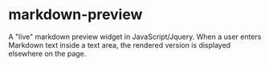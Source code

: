 # markdown-preview
A "live" markdown preview widget in JavaScript/Jquery. When a user enters Markdown text inside a text area, the rendered version is displayed elsewhere on the page.
